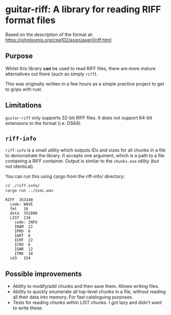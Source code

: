 # guitar-riff: A library for reading RIFF format files

Based on the description of the format at: https://johnloomis.org/cpe102/asgn/asgn1/riff.html

## Purpose

Whilst this library **can** be used to read RIFF files, there are more mature alternatives out there (such as simply `riff`).

This was originally written in a few hours as a simple practice project to get to grips with rust.

## Limitations

`guitar-riff` only supports 32-bit RIFF files. It does not support 64-bit extensions to the format (i.e. DS64).

## `riff-info`

`riff-info` is a small utility which outputs IDs and sizes for all chunks in a file to demonstrate the library. It accepts one argument, which is a path to a file containing a RIFF container. Output is similar to the `chunks.exe` utility (but not identical).

You can run this using cargo from the riff-info/ directory:

```bash
cd ./riff-info/
cargo run ../1sec.wav
```

```
RIFF  353140
  code: WAVE
  fmt   16
  data  352800
  LIST  134
    code: INFO
    INAM  12
    IPRD  6
    IART  6
    ICMT  22
    ICRD  6
    IGNR  12
    ITRK  10
  id3   154
```

## Possible improvements

-   Ability to modify/add chunks and then save them. Allows writing files.
-   Ability to quickly enumerate all top-level chunks in a file, without reading all their data into memory. For fast cataloguing purposes.
-   Tests for reading chunks within LIST chunks. I got lazy and didn't want to write these.
